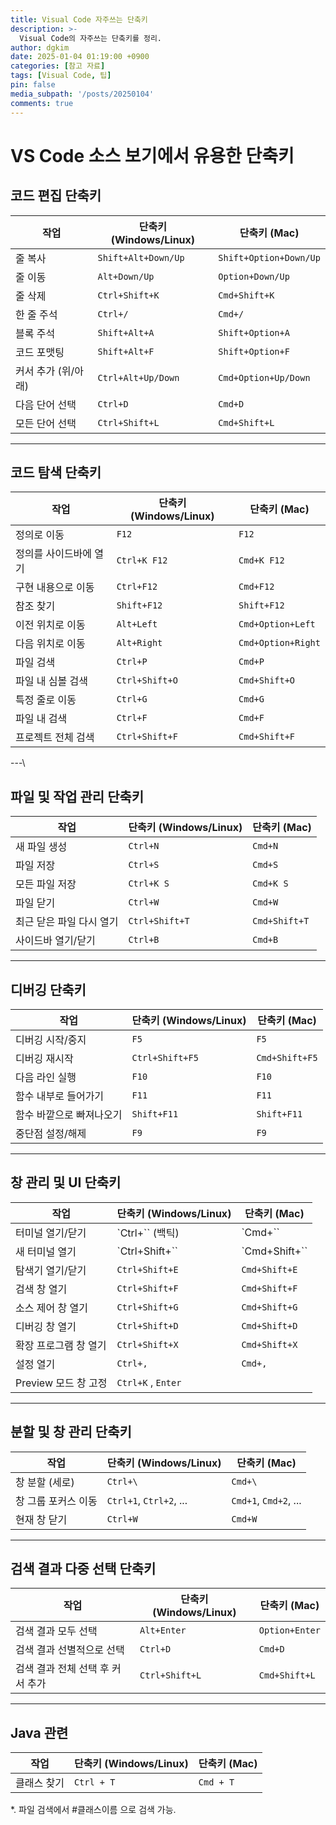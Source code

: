 ```yaml
---
title: Visual Code 자주쓰는 단축키
description: >-
  Visual Code의 자주쓰는 단축키를 정리.
author: dgkim
date: 2025-01-04 01:19:00 +0900
categories: [참고 자료]
tags: [Visual Code, 팁]
pin: false
media_subpath: '/posts/20250104'
comments: true
---
```


# VS Code 소스 보기에서 유용한 단축키

## 코드 편집 단축키

| 작업           | 단축키 (Windows/Linux)                                 | 단축키 (Mac)              |
| ------------ | --------------------------------------------------- | ---------------------- |
| 줄 복사         | `Shift+Alt+Down/Up`                                 | `Shift+Option+Down/Up` |
| 줄 이동         | `Alt+Down/Up`                                       | `Option+Down/Up`       |
| 줄 삭제         | `Ctrl+Shift+K`                                      | `Cmd+Shift+K`          |
| 한 줄 주석       | `Ctrl+/`                                            | `Cmd+/`                |
| 블록 주석        | `Shift+Alt+A`                                       | `Shift+Option+A`       |
| 코드 포맷팅       | `Shift+Alt+F`                                       | `Shift+Option+F`       |
| 커서 추가 (위/아래) | `Ctrl+Alt+Up/Down`                                  | `Cmd+Option+Up/Down`   |
| 다음 단어 선택     | `Ctrl+D`                                            | `Cmd+D`                |
| 모든 단어 선택     | `Ctrl+Shift+L`                                      | `Cmd+Shift+L`          |

---

## 코드 탐색 단축키

| 작업           | 단축키 (Windows/Linux) | 단축키 (Mac)          |
| ------------ | ------------------- | ------------------ |
| 정의로 이동       | `F12`               | `F12`              |
| 정의를 사이드바에 열기 | `Ctrl+K F12`        | `Cmd+K F12`        |
| 구현 내용으로 이동   | `Ctrl+F12`          | `Cmd+F12`          |
| 참조 찾기        | `Shift+F12`         | `Shift+F12`        |
| 이전 위치로 이동    | `Alt+Left`          | `Cmd+Option+Left`  |
| 다음 위치로 이동    | `Alt+Right`         | `Cmd+Option+Right` |
| 파일 검색        | `Ctrl+P`            | `Cmd+P`            |
| 파일 내 심볼 검색   | `Ctrl+Shift+O`      | `Cmd+Shift+O`      |
| 특정 줄로 이동     | `Ctrl+G`            | `Cmd+G`            |
| 파일 내 검색      | `Ctrl+F`            | `Cmd+F`            |
| 프로젝트 전체 검색   | `Ctrl+Shift+F`      | `Cmd+Shift+F`      |

---\

## 파일 및 작업 관리 단축키

| 작업             | 단축키 (Windows/Linux) | 단축키 (Mac)     |
| -------------- | ------------------- | ------------- |
| 새 파일 생성        | `Ctrl+N`            | `Cmd+N`       |
| 파일 저장          | `Ctrl+S`            | `Cmd+S`       |
| 모든 파일 저장       | `Ctrl+K S`          | `Cmd+K S`     |
| 파일 닫기          | `Ctrl+W`            | `Cmd+W`       |
| 최근 닫은 파일 다시 열기 | `Ctrl+Shift+T`      | `Cmd+Shift+T` |
| 사이드바 열기/닫기     | `Ctrl+B`            | `Cmd+B`       |

---

## 디버깅 단축키

| 작업            | 단축키 (Windows/Linux) | 단축키 (Mac)      |
| ------------- | ------------------- | -------------- |
| 디버깅 시작/중지     | `F5`                | `F5`           |
| 디버깅 재시작       | `Ctrl+Shift+F5`     | `Cmd+Shift+F5` |
| 다음 라인 실행      | `F10`               | `F10`          |
| 함수 내부로 들어가기   | `F11`               | `F11`          |
| 함수 바깥으로 빠져나오기 | `Shift+F11`         | `Shift+F11`    |
| 중단점 설정/해제     | `F9`                | `F9`           |

---

## 창 관리 및 UI 단축키

| 작업           | 단축키 (Windows/Linux) | 단축키 (Mac)        |
| ------------ | ------------------- | ---------------- |
| 터미널 열기/닫기    | \`Ctrl+\`\` (백틱)    | \`Cmd+\`\`       |
| 새 터미널 열기     | \`Ctrl+Shift+\`\`   | \`Cmd+Shift+\`\` |
| 탐색기 열기/닫기    | `Ctrl+Shift+E`      | `Cmd+Shift+E`    |
| 검색 창 열기      | `Ctrl+Shift+F`      | `Cmd+Shift+F`    |
| 소스 제어 창 열기   | `Ctrl+Shift+G`      | `Cmd+Shift+G`    |
| 디버깅 창 열기     | `Ctrl+Shift+D`      | `Cmd+Shift+D`    |
| 확장 프로그램 창 열기 | `Ctrl+Shift+X`      | `Cmd+Shift+X`    |
| 설정 열기        | `Ctrl+,`            | `Cmd+,`          |
| Preview 모드 창 고정| `Ctrl+K` , `Enter` |                |

---

## 분할 및 창 관리 단축키

| 작업          | 단축키 (Windows/Linux)     | 단축키 (Mac)             |
| ----------- | ----------------------- | --------------------- |
| 창 분할 (세로)   | `Ctrl+\`                | `Cmd+\`               |
| 창 그룹 포커스 이동 | `Ctrl+1`, `Ctrl+2`, ... | `Cmd+1`, `Cmd+2`, ... |
| 현재 창 닫기     | `Ctrl+W`                | `Cmd+W`               |

---

## 검색 결과 다중 선택 단축키

| 작업                         | 단축키 (Windows/Linux)    | 단축키 (Mac)            |
|------------------------------|---------------------------|-------------------------|
| 검색 결과 모두 선택          | `Alt+Enter`              | `Option+Enter`         |
| 검색 결과 선별적으로 선택     | `Ctrl+D`                 | `Cmd+D`                |
| 검색 결과 전체 선택 후 커서 추가 | `Ctrl+Shift+L`           | `Cmd+Shift+L`          |

---

## Java 관련

| 작업                         | 단축키 (Windows/Linux)    | 단축키 (Mac)            |
|------------------------------|---------------------------|-------------------------|
| 클래스 찾기                   | `Ctrl + T`                | `Cmd + T`             |

*. 파일 검색에서 #클래스이름 으로 검색 가능.

